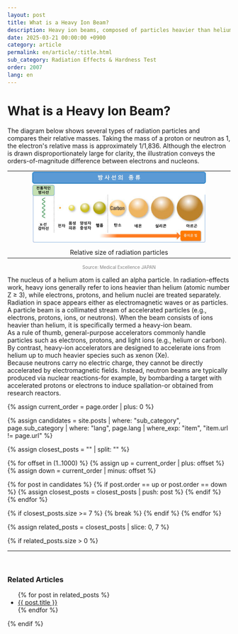 ```yaml
---
layout: post
title: What is a Heavy Ion Beam?
description: Heavy ion beams, composed of particles heavier than helium, are essential tools in evaluating radiation effects on semiconductors and space electronics.
date: 2025-03-21 00:00:00 +0900
category: article
permalink: en/article/:title.html
sub_category: Radiation Effects & Hardness Test
order: 2007
lang: en
---
```


# What is a Heavy Ion Beam?

The diagram below shows several types of radiation particles and compares their relative masses.
Taking the mass of a proton or neutron as 1, the electron's relative mass is approximately 1/1,836.
Although the electron is drawn disproportionately large for clarity, the illustration conveys the orders-of-magnitude difference between electrons and nucleons.

<table align="center" style="border: none; border-collapse: collapse;">
  <tr>
    <td align="center" style="border: none;">
      <img src="/assets/Articles/방사선의 종류.webp" style="width: 80%; max-width: 1000px;" alt="Relative size of radiation particles">
      <div style="margin-top: 10px;">Relative size of radiation particles</div>
    </td>
  </tr>
</table>
<p style="font-size: 10px; color: gray; text-align: center;">
Source: Medical Excellence JAPAN
</p> 

The nucleus of a helium atom is called an alpha particle.
In radiation-effects work, heavy ions generally refer to ions heavier than helium (atomic number Z ≥ 3), while electrons, protons, and helium nuclei are treated separately.
<br>
Radiation in space appears either as electromagnetic waves or as particles.
A particle beam is a collimated stream of accelerated particles (e.g., electrons, protons, ions, or neutrons).
When the beam consists of ions heavier than helium, it is specifically termed a heavy-ion beam.
<br>
As a rule of thumb, general-purpose accelerators commonly handle particles such as electrons, protons, and light ions (e.g., helium or carbon).
By contrast, heavy-ion accelerators are designed to accelerate ions from helium up to much heavier species such as xenon (Xe).
<br>
Because neutrons carry no electric charge, they cannot be directly accelerated by electromagnetic fields.
Instead, neutron beams are typically produced via nuclear reactions-for example, by bombarding a target with accelerated protons or electrons to induce spallation-or obtained from research reactors.


<!-- 관련 글 자동화 -->
{% assign current_order = page.order | plus: 0 %}

{% assign candidates = site.posts 
  | where: "sub_category", page.sub_category 
  | where: "lang", page.lang 
  | where_exp: "item", "item.url != page.url" 
%}

{% assign closest_posts = "" | split: "" %}

{% for offset in (1..1000) %}
  {% assign up = current_order | plus: offset %}
  {% assign down = current_order | minus: offset %}

  {% for post in candidates %}
    {% if post.order == up or post.order == down %}
      {% assign closest_posts = closest_posts | push: post %}
    {% endif %}
  {% endfor %}

  {% if closest_posts.size >= 7 %}
    {% break %}
  {% endif %}
{% endfor %}

{% assign related_posts = closest_posts | slice: 0, 7 %}

{% if related_posts.size > 0 %}
  <hr>
  <br>
  <h3>Related Articles</h3>
  <ul>
    {% for post in related_posts %}
      <li><a href="{{ post.url }}">{{ post.title }}</a></li>
    {% endfor %}
  </ul>
{% endif %}
